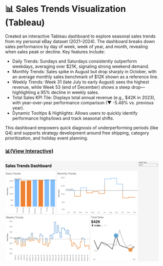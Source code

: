 # 📊 Sales Trends Visualization (Tableau)

Created an interactive Tableau dashboard to explore seasonal sales trends from my personal eBay dataset (2021–2024). The dashboard breaks down sales performance by day of week, week of year, and month, revealing when sales peak or decline. Key features include:

- Daily Trends: Sundays and Saturdays consistently outperform weekdays, averaging over $21K, signaling strong weekend demand.
- Monthly Trends: Sales spike in August but drop sharply in October, with an average monthly sales benchmark of $12K shown as a reference line.
- Weekly Trends: Week 31 (late July to early August) sees the highest revenue, while Week 53 (end of December) shows a steep drop—highlighting a 95% decline in weekly sales.
- Total Sales KPI Tile: Displays total annual revenue (e.g., $42K in 2023), with year-over-year performance comparison (▼ -5.48% vs. previous year).
- Dynamic Tooltips & Highlights: Allows users to quickly identify performance highs/lows and track seasonal shifts.

This dashboard empowers quick diagnosis of underperforming periods (like Q4) and supports strategy development around free shipping, category prioritization, and holiday event planning.

### [📊(View Interactive)](https://public.tableau.com/app/profile/matthew.arucan/viz/Sales_Trends_Dashboard_17450293000150/Dashboard1)

![Dashboard Preview](assets/Dashboard.png)
